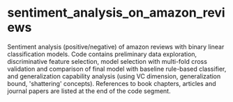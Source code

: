 # sentiment_analysis_on_amazon_reviews
Sentiment analysis (positive/negative) of amazon reviews with binary linear classification models. Code contains preliminary data exploration, discriminative feature selection, model selection with multi-fold cross validation and comparison of final model with baseline rule-based classifier, and generalization capability analysis (using VC dimension, generalization bound, 'shattering' concepts). References to book chapters, articles and journal papers are listed at the end of the code segment.
